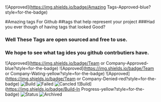 ![Approved](https://img.shields.io/badge/Amazing Tags-Approved-blue?style=for-the-badge)

#Amazing tags For Github
##tags that help represent your project
###Had you ever though of having tags that looked Good?
### Well These Tags are open sourced and free to use.
### We hope to see what tag ides you github contrbutiers have.
![Approved](https://img.shields.io/badge/Team or Company-Approved-blue?style=for-the-badge)
![Approved](https://img.shields.io/badge/Team or Company-Wating-yellow?style=for-the-badge)
![Approved](https://img.shields.io/badge/Team or Company-Denied-red?style=for-the-badge)
![Build](https://img.shields.io/badge/Build-Passing-gree?style=for-the-badge)
![Failed](https://img.shields.io/badge/Build-Falling-red?style=for-the-badge)
![Cancled](https://img.shields.io/badge/Build-Cancled-orange?style=for-the-badge)
![Build](https://img.shields.io/badge/Build-In Progress-yellow?style=for-the-badge)
![Status](https://img.shields.io/badge/Status-Active-gree?style=for-the-badge)
![Archived](https://img.shields.io/badge/Status-Archived-yellow?style=for-the-badge)
